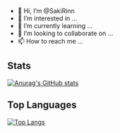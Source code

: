 - 👋 Hi, I’m @SakiRinn
- 👀 I’m interested in ...
- 🌱 I’m currently learning ...
- 💞️ I’m looking to collaborate on ...
- 📫 How to reach me ...

## Stats
[![Anurag's GitHub stats](https://github-readme-stats.vercel.app/api?username=SakiRinn&count_private=true&show_icons=true&theme=synthwave)](https://github.com/anuraghazra/github-readme-stats)

## Top Languages
[![Top Langs](https://github-readme-stats.vercel.app/api/top-langs/?username=SakiRinn)](https://github.com/anuraghazra/github-readme-stats)

<!---
SakiRinn/SakiRinn is a ✨ special ✨ repository because its `README.md` (this file) appears on your GitHub profile.
You can click the Preview link to take a look at your changes.
--->
